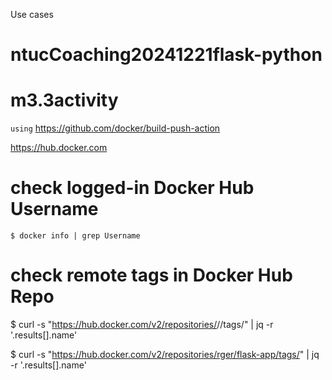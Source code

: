 Use cases
# ntucCoaching20241221flask-python
# m3.3activity

`using`
https://github.com/docker/build-push-action

https://hub.docker.com

# check logged-in Docker Hub Username
```
$ docker info | grep Username
```
# check remote tags in Docker Hub Repo
$ curl -s "https://hub.docker.com/v2/repositories/<your-dockerhub-username>/<repo-name>/tags/" | jq -r '.results[].name'

$ curl -s "https://hub.docker.com/v2/repositories/rger/flask-app/tags/" | jq -r '.results[].name'
